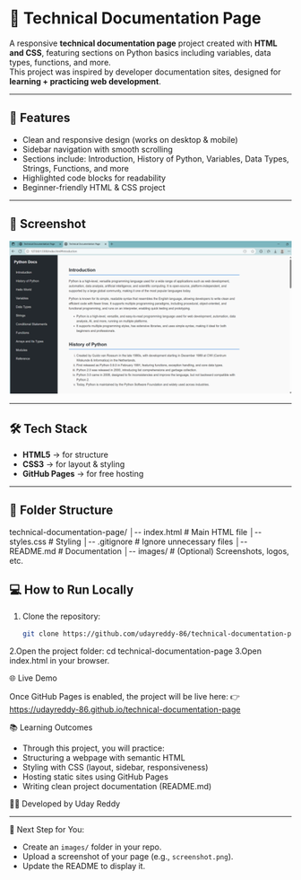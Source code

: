 # 📘 Technical Documentation Page

A responsive **technical documentation page** project created with **HTML and CSS**, featuring sections on Python basics including variables, data types, functions, and more.  
This project was inspired by developer documentation sites, designed for **learning + practicing web development**.

---

## 🚀 Features
- Clean and responsive design (works on desktop & mobile)  
- Sidebar navigation with smooth scrolling  
- Sections include: Introduction, History of Python, Variables, Data Types, Strings, Functions, and more  
- Highlighted code blocks for readability  
- Beginner-friendly HTML & CSS project  

---

## 📸 Screenshot
![Project Screenshot](images/screenshot.png)


---

## 🛠️ Tech Stack
- **HTML5** → for structure  
- **CSS3** → for layout & styling  
- **GitHub Pages** → for free hosting  

---

## 📂 Folder Structure
technical-documentation-page/
│-- index.html # Main HTML file
│-- styles.css # Styling
│-- .gitignore # Ignore unnecessary files
│-- README.md # Documentation
│-- images/ # (Optional) Screenshots, logos, etc.

## 💻 How to Run Locally
1. Clone the repository:
   ```bash
   git clone https://github.com/udayreddy-86/technical-documentation-page.git
2.Open the project folder:
     cd technical-documentation-page
3.Open index.html in your browser.

🌐 Live Demo

Once GitHub Pages is enabled, the project will be live here:
👉https://udayreddy-86.github.io/technical-documentation-page

📚 Learning Outcomes

* Through this project, you will practice:
* Structuring a webpage with semantic HTML
* Styling with CSS (layout, sidebar, responsiveness)
* Hosting static sites using GitHub Pages
* Writing clean project documentation (README.md)

👨‍💻 Developed by Uday Reddy

---

📌 Next Step for You:  
- Create an `images/` folder in your repo.  
- Upload a screenshot of your page (e.g., `screenshot.png`).  
- Update the README to display it.  


